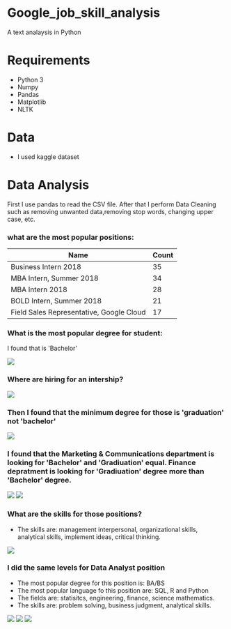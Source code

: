 # Google_job_skill_analysis
 A text analaysis in Python

# Requirements
- Python 3
- Numpy
- Pandas
- Matplotlib
- NLTK

# Data
- I used kaggle dataset 

# Data Analysis
First I use pandas to read the CSV file. After that I perform Data Cleaning such as removing unwanted data,removing stop words, changing upper case, etc.

### what are the most popular positions:


|   Name                  | Count |
--------------------------|-------|
 Business Intern 2018     | 35 |
 MBA Intern, Summer 2018  | 34 |
 MBA Intern 2018          | 28 | 
 BOLD Intern, Summer 2018 | 21 |
 Field Sales Representative, Google Cloud | 17 |
 

### What is the most popular degree for student:

I found that is 'Bachelor'

![](https://github.com/ofirGit/Google_job_skill_analysis/blob/main/Charts/Chart2.png)


### Where are hiring for an intership?

![](https://github.com/ofirGit/Google_job_skill_analysis/blob/main/Charts/Cahrt8.png)

### Then I found that the minimum degree for those is 'graduation' not 'bachelor'

![](https://github.com/ofirGit/Google_job_skill_analysis/blob/main/Charts/Chart3.png)

### I found that the Marketing & Communications department is looking for 'Bachelor' and 'Gradiuation' equal. Finance depratment is looking for 'Gradiuation' degree more than 'Bachelor' degree.

![](https://github.com/ofirGit/Google_job_skill_analysis/blob/main/Charts/Chart4.png) ![](https://github.com/ofirGit/Google_job_skill_analysis/blob/main/Charts/Chart.png)

### What are the skills for those positions?

- The skills are: management interpersonal, organizational skills, analytical skills, implement ideas, critical thinking. 

 ![](https://github.com/ofirGit/Google_job_skill_analysis/blob/main/Charts/Chart6.png)


### I did the same levels for Data Analyst position 

- The most popular degree for this position is: BA/BS
- The most popular language fo this position are: SQL, R and Python
- The fields are: statisitcs, engineering, finance, science mathematics. 
- The skills are: problem solving, business judgment, analytical skills. 

![](https://github.com/ofirGit/Google_job_skill_analysis/blob/main/Charts/DChart.png) ![](https://github.com/ofirGit/Google_job_skill_analysis/blob/main/Charts/Dchart2.png)
![](https://github.com/ofirGit/Google_job_skill_analysis/blob/main/Charts/Chart7.png)
